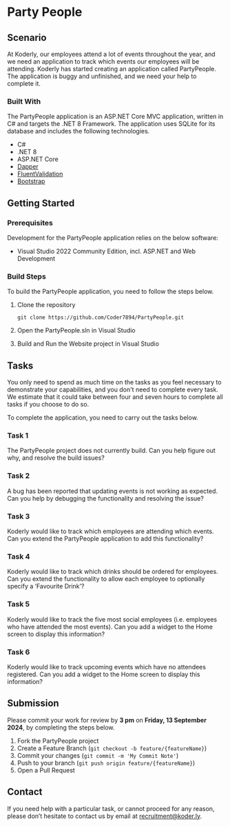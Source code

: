 ﻿# Party People

## Scenario

At Koderly, our employees attend a lot of events throughout the year, and we need an application to track which events our employees will be attending. 
Koderly has started creating an application called PartyPeople. The application is buggy and unfinished, and we need your help to complete it.

### Built With

The PartyPeople application is an ASP.NET Core MVC application, written in C# and targets the .NET 8 Framework. The application uses SQLite for its database and includes the following technologies.

* C#
* .NET 8
* ASP.NET Core
* [Dapper](https://github.com/DapperLib/Dapper)
* [FluentValidation](https://docs.fluentvalidation.net/en/latest/)
* [Bootstrap](https://getbootstrap.com/docs/5.3/getting-started/introduction/)

## Getting Started

### Prerequisites

Development for the PartyPeople application relies on the below software:

* Visual Studio 2022 Community Edition, incl. ASP.NET and Web Development

### Build Steps

To build the PartyPeople application, you need to follow the steps below. 

1. Clone the repository
	```
	git clone https://github.com/Coder7894/PartyPeople.git
	```

2. Open the PartyPeople.sln in Visual Studio

3. Build and Run the Website project in Visual Studio

## Tasks

You only need to spend as much time on the tasks as you feel necessary to demonstrate your capabilities, and you don't need to complete every task. 
We estimate that it could take between four and seven hours to complete all tasks if you choose to do so.

To complete the application, you need to carry out the tasks below. 

### Task 1
The PartyPeople project does not currently build. Can you help figure out why, and resolve the build issues?

### Task 2
A bug has been reported that updating events is not working as expected. Can you help by debugging the functionality and resolving the issue?

### Task 3
Koderly would like to track which employees are attending which events. Can you extend the PartyPeople application to add this functionality?

### Task 4
Koderly would like to track which drinks should be ordered for employees. Can you extend the functionality to allow each employee to optionally specify a ‘Favourite Drink’?

### Task 5
Koderly would like to track the five most social employees (i.e. employees who have attended the most events). Can you add a widget to the Home screen to display this information?

### Task 6
Koderly would like to track upcoming events which have no attendees registered. Can you add a widget to the Home screen to display this information?

## Submission
Please commit your work for review by __3 pm__ on __Friday, 13 September 2024__, by completing the steps below.

1. Fork the PartyPeople project
2. Create a Feature Branch (``` git checkout -b feature/{featureName} ```)
3. Commit your changes (```git commit -m 'My Commit Note'```)
4. Push to your branch (```git push origin feature/{featureName}```)
5. Open a Pull Request

## Contact
If you need help with a particular task, or cannot proceed for any reason, please don’t hesitate to contact us by email at [recruitment@koder.ly](mailto:recruitment@koder.ly).